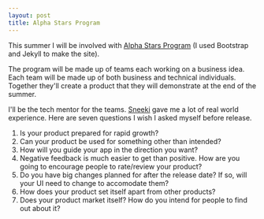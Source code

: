 ```yaml
---
layout: post
title: Alpha Stars Program
---
```


This summer I will be involved with [Alpha Stars Program](http://alphastarsprogram.com) (I used Bootstrap and Jekyll to make the site).

The program will be made up of teams each working on a business idea. Each team will be made up of both business and technical individuals. Together they'll create a product that they will demonstrate at the end of the summer.

I'll be the tech mentor for the teams. [Sneeki](http://sneekiapp.com) gave me a lot of real world experience. Here are seven questions I wish I asked myself before release.

1. Is your product prepared for rapid growth?
2. Can your product be used for something other than intended?
3. How will you guide your app in the direction you want?
4. Negative feedback is much easier to get than positive. How are you going to encourage people to rate/review your product?
5. Do you have big changes planned for after the release date? If so, will your UI need to change to accomodate them?
6. How does your product set itself apart from other products?
7. Does your product market itself? How do you intend for people to find out about it?
